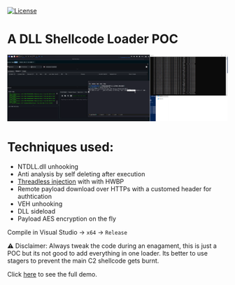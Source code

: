 [![License](https://img.shields.io/badge/License-Apache%202.0-blue.svg)](https://www.apache.org/licenses/LICENSE-2.0)

# A DLL Shellcode Loader POC

![image](Images/loader.png)

# Techniques used:
- NTDLL.dll unhooking
- Anti analysis by self deleting after execution
- [Threadless injection](https://github.com/CCob/ThreadlessInject) with  with HWBP
- Remote payload download over HTTPs with a customed header for authtication
- VEH unhooking
- DLL sideload
- Payload AES encryption on the fly 

Compile in Visual Studio -> `x64` -> `Release`

⚠️ Disclaimer: Always tweak the code during an enagament, this is just a POC but its not good to add everything in one loader. Its better to use stagers to prevent the main C2 shellcode gets burnt. 


Click [here](https://drive.google.com/file/d/1LenFbhhj8n7esZXn6NXPdZ-pDy8bTdjx/view) to see the full demo.
